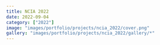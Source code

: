 ```yaml
---
title: NCIA 2022
date: 2022-09-04
category: ["2022"]
image: "images/portfolio/projects/ncia_2022/cover.png"
gallery: "images/portfolio/projects/ncia_2022/gallery/*"
---
```

